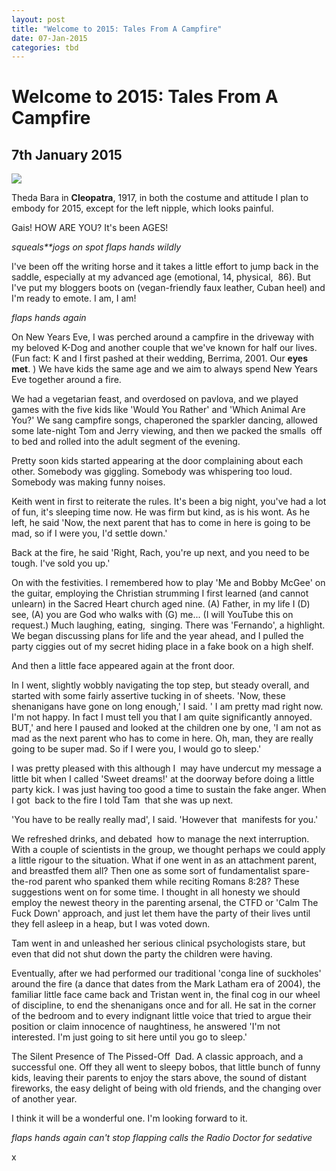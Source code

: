 ```yaml
---
layout: post
title: "Welcome to 2015: Tales From A Campfire"
date: 07-Jan-2015
categories: tbd
---
```


# Welcome to 2015: Tales From A Campfire

## 7th January 2015

<img class="photo-horiz" src="http://upload.wikimedia.org/wikipedia/commons/thumb/4/42/B_theda-serpent.jpg/1024px-B_theda-serpent.jpg" />

Theda Bara in **Cleopatra**,   1917,   in both the costume and attitude I plan to embody for 2015,   except for the left nipple, which looks painful.

Gais! HOW ARE YOU? It's been AGES!

*squeals**jogs on spot* *flaps hands wildly*

I've been off the writing horse and it takes a little effort to jump back in the saddle, especially at my advanced age (emotional, 14, physical,  86). But I've put my bloggers boots on (vegan-friendly faux leather, Cuban heel) and I'm ready to emote. I am, I am!

*flaps hands again*

On New Years Eve, I was perched around a campfire in the driveway with my beloved K-Dog and another couple that we've known for half our lives. (Fun fact: K and I first pashed at their wedding, Berrima, 2001. Our **eyes met**. ) We have kids the same age and we aim to always spend New Years Eve together around a fire.

We had a vegetarian feast, and overdosed on pavlova, and we played games with the five kids like 'Would You Rather' and 'Which Animal Are You?' We sang campfire songs, chaperoned the sparkler dancing, allowed some late-night Tom and Jerry viewing, and then we packed the smalls  off to bed and rolled into the adult segment of the evening.

Pretty soon kids started appearing at the door complaining about each other. Somebody was giggling. Somebody was whispering too loud. Somebody was making funny noises.

Keith went in first to reiterate the rules. It's been a big night, you've had a lot of fun, it's sleeping time now. He was firm but kind, as is his wont. As he left, he said 'Now, the next parent that has to come in here is going to be mad, so if I were you, I'd settle down.'

Back at the fire, he said 'Right, Rach, you're up next, and you need to be tough. I've sold you up.'

On with the festivities. I remembered how to play 'Me and Bobby McGee' on the guitar, employing the Christian strumming I first learned (and cannot unlearn) in the Sacred Heart church aged nine. (A) Father, in my life I (D) see, (A) you are God who walks with (G) me... (I will YouTube this on request.) Much laughing, eating,  singing. There was 'Fernando', a highlight. We began discussing plans for life and the year ahead, and I pulled the party ciggies out of my secret hiding place in a fake book on a high shelf.

And then a little face appeared again at the front door.

In I went, slightly wobbly navigating the top step, but steady overall, and started with some fairly assertive tucking in of sheets. 'Now, these shenanigans have gone on long enough,' I said. ' I am pretty mad right now. I'm not happy. In fact I must tell you that I am quite significantly annoyed. BUT,' and here I paused and looked at the children one by one, 'I am not as mad as the next parent who has to come in here. Oh, man, they are really going to be super mad. So if I were you, I would go to sleep.'

I was pretty pleased with this although I  may have undercut my message a little bit when I called 'Sweet dreams!' at the doorway before doing a little party kick. I was just having too good a time to sustain the fake anger. When I got  back to the fire I told Tam  that she was up next.

'You have to be really really mad', I said. 'However that  manifests for you.'

We refreshed drinks, and debated  how to manage the next interruption. With a couple of scientists in the group, we thought perhaps we could apply a little rigour to the situation. What if one went in as an attachment parent, and breastfed them all? Then one as some sort of fundamentalist spare-the-rod parent who spanked them while reciting Romans 8:28? These suggestions went on for some time. I thought in all honesty we should employ the newest theory in the parenting arsenal, the CTFD or 'Calm The Fuck Down' approach, and just let them have the party of their lives until they fell asleep in a heap, but I was voted down.

Tam went in and unleashed her serious clinical psychologists stare, but even that did not shut down the party the children were having.

Eventually, after we had performed our traditional 'conga line of suckholes' around the fire (a dance that dates from the Mark Latham era of 2004), the familiar little face came back and Tristan went in, the final cog in our wheel of discipline, to end the shenanigans once and for all. He sat in the corner of the bedroom and to every indignant little voice that tried to argue their position or claim innocence of naughtiness, he answered 'I'm not interested. I'm just going to sit here until you go to sleep.'

The Silent Presence of The Pissed-Off  Dad. A classic approach, and a successful one. Off they all went to sleepy bobos, that little bunch of funny kids, leaving their parents to enjoy the stars above, the sound of distant fireworks, the easy delight of being with old friends, and the changing over of another year.

I think it will be a wonderful one. I'm looking forward to it.

*flaps hands again* *can't stop flapping* *calls the Radio Doctor for sedative*

x
